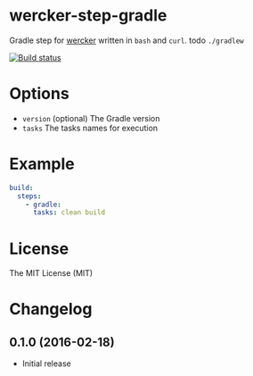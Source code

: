 # wercker-step-gradle
Gradle step for [wercker](https://app.wercker.com/) written in `bash` and `curl`.
todo `./gradlew`

[![Build status](https://app.wercker.com/status/4b61fe011e8423699ced63c2d90c5cce/m/master)](https://app.wercker.com/project/bykey/4b61fe011e8423699ced63c2d90c5cce)

# Options

- `version` (optional) The Gradle version
- `tasks` The tasks names for execution

# Example

```yaml
build:
  steps:
    - gradle:
      tasks: clean build
```

# License

The MIT License (MIT)

# Changelog

## 0.1.0 (2016-02-18)

- Initial release
